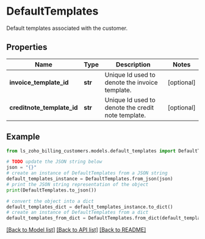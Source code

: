 # DefaultTemplates

Default templates associated with the customer.

## Properties

Name | Type | Description | Notes
------------ | ------------- | ------------- | -------------
**invoice_template_id** | **str** | Unique Id used to denote the invoice template. | [optional] 
**creditnote_template_id** | **str** | Unique Id used to denote the credit note template. | [optional] 

## Example

```python
from ls_zoho_billing_customers.models.default_templates import DefaultTemplates

# TODO update the JSON string below
json = "{}"
# create an instance of DefaultTemplates from a JSON string
default_templates_instance = DefaultTemplates.from_json(json)
# print the JSON string representation of the object
print(DefaultTemplates.to_json())

# convert the object into a dict
default_templates_dict = default_templates_instance.to_dict()
# create an instance of DefaultTemplates from a dict
default_templates_from_dict = DefaultTemplates.from_dict(default_templates_dict)
```
[[Back to Model list]](../README.md#documentation-for-models) [[Back to API list]](../README.md#documentation-for-api-endpoints) [[Back to README]](../README.md)


